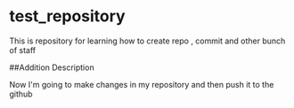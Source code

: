 # test_repository
This is repository for learning how to create repo , commit and  other bunch of staff

##Addition Description

Now I'm going to make changes in my repository and then push it to the github
